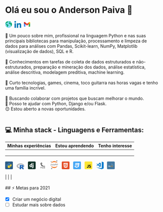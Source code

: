 # Olá eu sou o Anderson Paiva 👋

<a href="https://and3rson-paiva.github.io/"><img alt="site" width="22px" src="https://github.com/And3rson-Paiva/And3rson-Paiva/blob/main/assets/worldwide.svg"></a>&nbsp;
<a href="https://linkedin.com/in/anderson-paiva"><img alt="Linkedin" width="22px" src="https://github.com/And3rson-Paiva/And3rson-Paiva/blob/main/assets/052-linkedin.svg"></a>&nbsp;
<a href="mailto:and3rsonpaiva@gmail.com"><img alt="Email" width="22px" src="https://github.com/And3rson-Paiva/And3rson-Paiva/blob/main/assets/gmail.png"></a>

💬 Um pouco sobre mim, profissional na linguagem Python e nas suas principais bibliotecas para manipulação, processamento e limpeza de dados para análises com Pandas, Scikit-learn, NumPy, Matplotlib (visualização de dados), SQL e R. 
<br>
<br>
💬 Conhecimentos em tarefas de coleta de dados estruturados e não-estruturados,
preparação e mineração dos dados, análise estatística, análise descritiva, modelagem preditiva, machine learning.
<br>
<br>
💬 Curto tecnologias, games, cinema, toco guitarra nas horas vagas e tenho uma família incrível. 
<br>
<br>
💜 Buscando colaborar com projetos que buscam melhorar o mundo.
<br>
👯 Posso te ajudar com Python, Django e/ou Flask.
<br>
😊 Estou aberto a novas oportunidades. 
<br>
<br>
## 💻 Minha stack - Linguagens e Ferramentas:
| Minhas experiências  |  Estou aprendendo | Tenho interesse  |
|---|---|---|
| <p align= "center">
<img alt="Python" width="25px" src="https://github.com/And3rson-Paiva/And3rson-Paiva/blob/main/assets/python.svg"> &nbsp; <img alt="R Language" width="25px" src="https://github.com/And3rson-Paiva/And3rson-Paiva/blob/main/assets/R_logo.svg.png"> &nbsp; <img alt="Django" width="25px" src="https://github.com/And3rson-Paiva/And3rson-Paiva/blob/main/assets/4aGjtNQv.png"> &nbsp; <img alt="Flask" width="25px" src="https://github.com/And3rson-Paiva/And3rson-Paiva/blob/main/assets/flask.svg"> &nbsp; <img alt="Jupyter" width="25px" src="https://github.com/And3rson-Paiva/And3rson-Paiva/blob/main/assets/1200px-Jupyter_logo.svg.png"> &nbsp; <img alt="HTML5" width="25px" src="https://github.com/And3rson-Paiva/And3rson-Paiva/blob/main/assets/html5.svg"> &nbsp; <img alt="CSS3" width="25px" src="https://github.com/And3rson-Paiva/And3rson-Paiva/blob/main/assets/css3.svg"> &nbsp; <img alt="CSS3" width="25px" src="https://github.com/And3rson-Paiva/And3rson-Paiva/blob/main/assets/javascript.svg"> &nbsp; <img alt="Visual Studio" width="25px" src="https://github.com/And3rson-Paiva/And3rson-Paiva/blob/main/assets/visual-studio-code.png">  &nbsp; <img alt="MySQL" width="25px" src="https://github.com/And3rson-Paiva/And3rson-Paiva/blob/main/assets/mysql.svg">
</p>  |   |   |



<br>
<br>
## ⚡ Metas para 2021 

- [x] Criar um negócio digital 
- [ ] Estudar mais sobre dados
<!--
**And3rson-Paiva/And3rson-Paiva** is a ✨ _special_ ✨ repository because its `README.md` (this file) appears on your GitHub profile.

Here are some ideas to get you started:

- 🔭 I’m currently working on ...
- 🌱 I’m currently learning ...
- 👯 I’m looking to collaborate on ...
- 🤔 I’m looking for help with ...
- 💬 Ask me about ...
- 📫 How to reach me: ...
- 😄 Pronouns: ...
- ⚡ Fun fact: ...
-->
